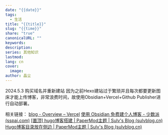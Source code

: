 ```yaml
---
date: "{{date}}"
tags:
  - 生活
title: "{{title}}"
slug: "{{time}}"
share: "true"
canonicalURL: ""
keywords: 
description: 
series: 其他知识
lastmod: 
lang: cn
cover:
  image: 
author: 晶尘
---
```

2024.5.3 购买域名并重新建站
因为之前Hexo建站过于繁琐并且每次都要更新图床才能上传博客，非常浪费时间，故使用Obsidian+Vercel+Github Publisher进行自动部署。



相关链接：
[blog - Overview – Vercel](https://vercel.com/jcmaricals-projects/blog)
[使用 Obsidian 免费建个人博客 - 少数派 (sspai.com)](https://sspai.com/post/85262#!)
[[置顶] hugo博客搭建 | PaperMod主题 | Sulv's Blog (sulvblog.cn)](https://www.sulvblog.cn/posts/blog/build_hugo/)
[Hugo博客目录放在侧边 | PaperMod主题 | Sulv's Blog (sulvblog.cn)](https://www.sulvblog.cn/posts/blog/hugo_toc_side/)



